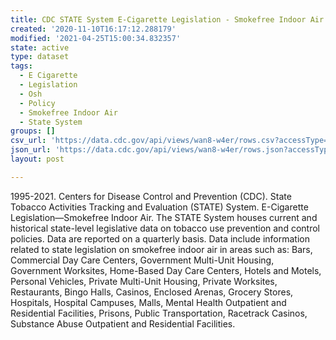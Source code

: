 ```yaml
---
title: CDC STATE System E-Cigarette Legislation - Smokefree Indoor Air
created: '2020-11-10T16:17:12.288179'
modified: '2021-04-25T15:00:34.832357'
state: active
type: dataset
tags:
  - E Cigarette
  - Legislation
  - Osh
  - Policy
  - Smokefree Indoor Air
  - State System
groups: []
csv_url: 'https://data.cdc.gov/api/views/wan8-w4er/rows.csv?accessType=DOWNLOAD'
json_url: 'https://data.cdc.gov/api/views/wan8-w4er/rows.json?accessType=DOWNLOAD'
layout: post

---
```

1995-2021. Centers for Disease Control and Prevention (CDC).  State Tobacco Activities Tracking and Evaluation (STATE) System.  E-Cigarette Legislation—Smokefree Indoor Air. The STATE System houses current and historical state-level legislative data on tobacco use prevention and control policies. Data are reported on a quarterly basis. Data include information related to state legislation on smokefree indoor air in areas such as: Bars, Commercial Day Care Centers, Government Multi-Unit Housing, Government Worksites, Home-Based Day Care Centers, Hotels and Motels, Personal Vehicles, Private Multi-Unit Housing, Private Worksites, Restaurants, Bingo Halls, Casinos, Enclosed Arenas, Grocery Stores, Hospitals, Hospital Campuses, Malls, Mental Health Outpatient and Residential Facilities, Prisons, Public Transportation, Racetrack Casinos, Substance Abuse Outpatient and Residential Facilities.
